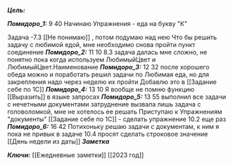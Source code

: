 
***Цель:***  

***Помидоро_1:***  9 40
Начинаю Упражнения - еда на букву "К"

Задача -7.3 [[Не понимаю]]   , потом подумаю над нею
Что бы решить задачу с любимой едой, мне необходимо снова пройти пункт соединение
***Помидоро_2:***  11 10
8.3 задача далась мне сложно, не понятно пока когда 
используем ЛюбимыйЦвет и ЛюбимыйЦвет.Наименование
***Помидоро_3:*** 12 32
после хорошего обеда можно и поработать
решил задачи по Любимая еда, но для закрепления надо через неделю их пройти
Добавлю это в [[Задание себе по 1С]]
***Помидоро_4:***  13 10
Я вообще не помню функцию [[Выразить]] в языке запросах
***Помидоро_5:***  13 55
	выполнил все задачи с нечетными документами
	затруднение вызвала лишь задача с головоломкой, мне не хотелось ее решать
	Приступаю к Упражнениям "документы"
	[[Задание себе по 1С]]  - сделать упражнение 10.2 еще раз
***Помидоро_6:*** 16 42 
Потихоньку решаю задачи с документам, к ним я пока не привык
в задаче 10.4 просят сделать строковое значение [[День недели из даты]] 
***Заметка*** 


***Ключи:*** [[Ежедневные заметки]] [[2023 год]]
